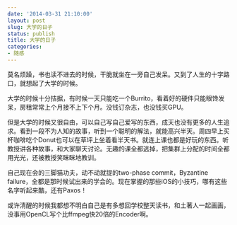 ```yaml
---
date: '2014-03-31 21:10:00'
layout: post
slug: 大学的日子
status: publish
title: 大学的日子
categories:
- 随感
---
```


莫名烦躁，书也读不进去的时候，干脆就坐在一旁自己发呆。又到了人生的十字路口，就想起了大学的时候。

大学的时候十分拮据，有时候一天只能吃一个Burrito，看着好的硬件只能眼馋发呆，房租常常上个月接不上下个月。没钱订杂志，也没钱买GPU。

但是大学的时候又很自由，可以自己写自己爱写的东西，成天也没有更多的人生追求。看到一段不为人知的故事，听到一个聪明的解法，就能高兴半天。周四早上买杯咖啡吃个Donut也可以在草坪上坐着看半天书。就连上课也都是好玩的东西。听教授讲各种故事，和大家聊天讨论。无趣的课全都逃掉，把集群上分配的时间全都用光光，还被教授笑眯眯地教训。

自己现在会的三脚猫功夫，动不动就提的two-phase commit，Byzantine failure，全都是那时候试出来的学会的。现在掌握的那些iOS的小技巧，哪有这些名字听起来酷，还有Paxos！

或许清醒的时候我都想不明白自己是有多想回学校整天读书，和土著人一起画画，没事用OpenCL写个比ffmpeg快20倍的Encoder啊。
